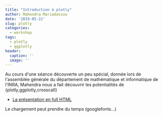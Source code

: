 ```yaml
---
title: "Introduction à plotly"
author: Mahendra Mariadassou
date: '2019-05-22'
slug: plotly
categories:
  - workshop
tags: 
  - plotly
  - ggplotly
header:
  caption: ''
  image: ''
---
```


Au cours d'une séance découverte un peu spécial, donnée lors de l'assemblée générale 
du département de mathématique et informatique de l'INRA, Mahendra nous a fait découvrir les
potentialités de {plotly,ggplotly,crosscall}

- [La présentation en full HTML](../../post/plotly/index.html)

Le chargement peut prendre du temps (googlefonts...)
